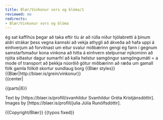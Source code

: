 ```yaml
---
title: Blær/Vinkonur vors og blóma/1
reviewed: no
redirects:
- Blær/Vinkonur vors og blóma
---
```

<vocabulary>
ég sat
kaffihús
þegar
að taka eftir
tíu
ár
að rúlla
niður
hjólabretti
á þínum aldri
strákar
þess vegna
kannski
að vekja
athygli
að ákveða
að hafa uppi á einhverjum
að forvitnast um
eitur
svalur
miðbærinn
gengi
ég fann
í gegnum
samstarfsmaður
kona
vinkona
að hitta á einhvern
stelpurnar
nýkominn
að njóta
síðastur
dagur
sumarfrí
að kalla
helstur
samgöngur
samgöngumáti = a mode of transport
að þekkja
núorðið
götur
miðbærinn
að ræða um
gamall
fólk
gamla fólkið
skortur
sundlaug
borg
</vocabulary>
{{Blær styles}}
{{Blær|http://blaer.is/grein/vinkonur}}

<div class="book" data-translate=true data-audio-file="vinkonurvorsogbloma-01-1.mp3">
{{center|<Audio src="vinkonurvorsogbloma-01-1.mp3"/>}}

<div class="blaer article">

<div id="post-header" class="post-header">
  <div id="post-header-text" class="header-text">
    <h1>Vinkonur vors og blóma</h1>
    <h2>Íris, Eva og Hildur ræða borgarmál, gamla fólkið á Facebook og skort á sundlaugum miðsvæðis.</h2>
  </div>
</div>

<div class="article-entry">
  <div data-no-audio class="image-box image-box-medium">
    <Image src="Blær_–_Lunga_17669.jpeg" width="800"/>
  </div>
</div>

<div class="article-entry">
  <div class="text">
    <p><strong><em>Ég sat á kaffihúsi þegar ég tók eftir þeim Írisi, Evu og Hildi, tíu ára, rúlla niður Frakkastíginn á hjólabrettunum sínum. Þegar ég var á þeirra aldri voru hjólabretti fyrir stráka og kannski þess vegna sem þær vöktu athygli mína. Ákveðin að hafa uppi á þeim og forvitnast um þetta eitursvala miðbæjargengi fann ég þær í gegnum samstarfskonu vinkonu minnar. Þegar ég hitti á þær voru stelpurnar nýkomnar úr Hljómskálagarðinum að njóta síðustu daga sumarfrísins á hjólabrettunum sem þær kalla „penny boards“. Hjólabrettið er þeirra helsti samgöngumáti og þekkja þær orðið götur miðbæjarins inn og út. Saman ræða þær um miðbæinn og samgöngur, gamla fólkið á Facebook og skort á sundlaugum í miðborginni.</em></strong></p>
  </div>

</div>

</div>

</div>

{{parts|6}}

<Footer>
Text by [https://blaer.is/profill/svanhildur Svanhildur Gréta Kristjánsdóttir].<br/>
Images by [https://blaer.is/profill/julia Júlía Runólfsdóttir].

{{Copyright/Blær}}
{{typos fixed}}
</Footer>
<!--
TODO: hljómskálagarðurinn -->
